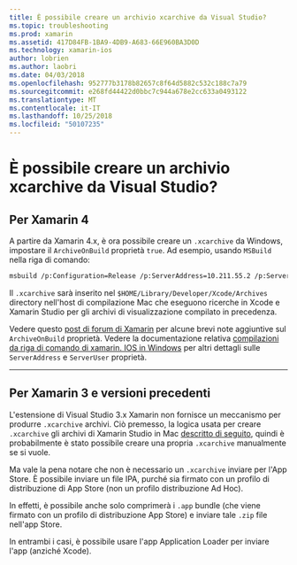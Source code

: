 ```yaml
---
title: È possibile creare un archivio xcarchive da Visual Studio?
ms.topic: troubleshooting
ms.prod: xamarin
ms.assetid: 417D84FB-1BA9-4DB9-A683-66E960BA3D0D
ms.technology: xamarin-ios
author: lobrien
ms.author: laobri
ms.date: 04/03/2018
ms.openlocfilehash: 952777b3178b82657c8f64d5882c532c188c7a79
ms.sourcegitcommit: e268fd44422d0bbc7c944a678e2cc633a0493122
ms.translationtype: MT
ms.contentlocale: it-IT
ms.lasthandoff: 10/25/2018
ms.locfileid: "50107235"
---
```

# <a name="is-it-possible-to-create-a-xcarchive-archive-from-visual-studio"></a>È possibile creare un archivio xcarchive da Visual Studio?

## <a name="for-xamarin-4"></a>Per Xamarin 4

A partire da Xamarin 4.x, è ora possibile creare un `.xcarchive` da Windows, impostare il `ArchiveOnBuild` proprietà `true`. Ad esempio, usando `MSBuild` nella riga di comando:

```bash
msbuild /p:Configuration=Release /p:ServerAddress=10.211.55.2 /p:ServerUser=xamUser /p:Platform=iPhone /p:ArchiveOnBuild=true /t:"Build" MyProject.csproj
```

Il `.xcarchive` sarà inserito nel `$HOME/Library/Developer/Xcode/Archives` directory nell'host di compilazione Mac che eseguono ricerche in Xcode e Xamarin Studio per gli archivi di visualizzazione compilato in precedenza.

Vedere questo [post di forum di Xamarin](https://forums.xamarin.com/discussion/comment/156635/#Comment_156635) per alcune brevi note aggiuntive sul `ArchiveOnBuild` proprietà. Vedere la documentazione relativa [compilazioni da riga di comando di xamarin. IOS in Windows](~/ios/get-started/installation/windows/connecting-to-mac/index.md) per altri dettagli sulle `ServerAddress` e `ServerUser` proprietà.

* * *

## <a name="for-xamarin-3-and-earlier"></a>Per Xamarin 3 e versioni precedenti

L'estensione di Visual Studio 3.x Xamarin non fornisce un meccanismo per produrre `.xcarchive` archivi. Ciò premesso, la logica usata per creare `.xcarchive` gli archivi di Xamarin Studio in Mac [descritto di seguito](https://bugzilla.xamarin.com/show_bug.cgi?id=35#c5), quindi è probabilmente è stato possibile creare una propria `.xcarchive` manualmente se si vuole.

Ma vale la pena notare che non è necessario un `.xcarchive` inviare per l'App Store. È possibile inviare un file IPA, purché sia firmato con un profilo di distribuzione di App Store (non un profilo distribuzione Ad Hoc).

In effetti, è possibile anche solo comprimerà i `.app` bundle (che viene firmato con un profilo di distribuzione App Store) e inviare tale `.zip` file nell'app Store.

In entrambi i casi, è possibile usare l'app Application Loader per inviare l'app (anziché Xcode).


